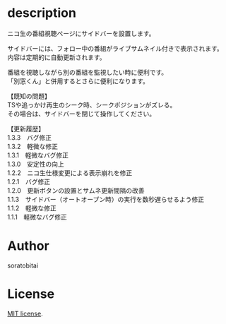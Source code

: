 # description

ニコ生の番組視聴ページにサイドバーを設置します。  

サイドバーには、フォロー中の番組がライブサムネイル付きで表示されます。  
内容は定期的に自動更新されます。  

番組を視聴しながら別の番組を監視したい時に便利です。  
「別窓くん」と併用するとさらに便利になります。  

【既知の問題】  
TSや追っかけ再生のシーク時、シークポジションがズレる。  
その場合は、サイドバーを閉じて操作してください。   

【更新履歴】  
1.3.3　バグ修正  
1.3.2　軽微な修正  
1.3.1　軽微なバグ修正  
1.3.0　安定性の向上  
1.2.2　ニコ生仕様変更による表示崩れを修正  
1.2.1　バグ修正  
1.2.0　更新ボタンの設置とサムネ更新間隔の改善  
1.1.3　サイドバー（オートオープン時）の実行を数秒遅らせるよう修正  
1.1.2　軽微な修正  
1.1.1　軽微なバグ修正  

# Author
soratobitai

# License
[MIT license](https://en.wikipedia.org/wiki/MIT_License).